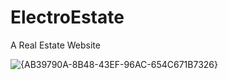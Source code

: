 # ElectroEstate
A Real Estate Website

![{AB39790A-8B48-43EF-96AC-654C671B7326}](https://github.com/user-attachments/assets/d15e36e1-da39-47f3-a8af-53a2d67a8441)

